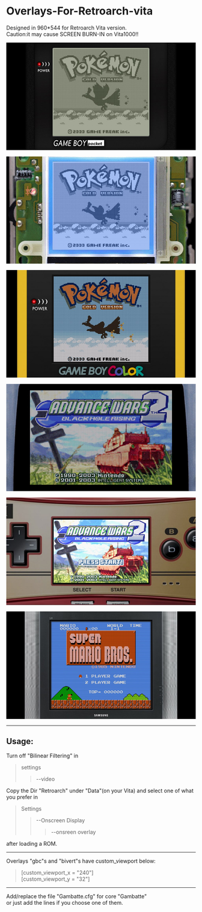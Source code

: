 # Overlays-For-Retroarch-vita

Designed in 960*544 for Retroarch Vita version.  
Caution:it may cause SCREEN BURN-IN on Vita1000!!  
   
![Alt text](Screenshot/GBP1.jpg)  

![Alt text](Screenshot/BVT1.jpg)  

![Alt text](Screenshot/GBC1.jpg)  

![Alt text](Screenshot/GBA1.jpg)  

![Alt text](Screenshot/GBM1.jpg)  

![Alt text](Screenshot/NES1.jpg)  
_____
Usage:
-------
Turn off "Bilinear Filtering" in  
>settings
>>--video  

Copy the Dir "Retroarch" under "Data"(on your Vita) and select one of what you prefer in  
>Settings
>>--Onscreen Display
>>>--onsreen overlay

after loading a ROM.
_____________
Overlays "gbc"s and "bivert"s have custom_viewport below:  
>[custom_viewport_x = "240"]  
>[custom_viewport_y = "32"]  
_____________
Add/replace the file "Gambatte.cfg" for core "Gambatte"  
or just add the lines if you choose one of them.

